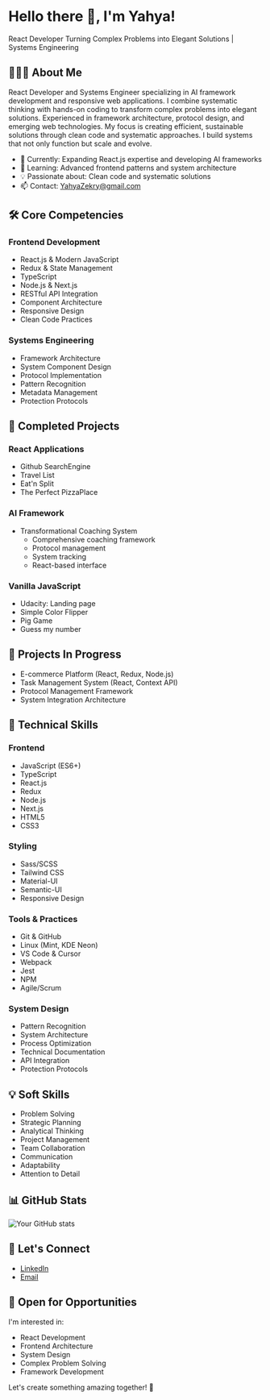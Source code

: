 # Hello there 👋, I'm Yahya!

React Developer Turning Complex Problems into Elegant Solutions | Systems Engineering

## 👨🏻‍💻 About Me

React Developer and Systems Engineer specializing in AI framework development and responsive web applications. I combine systematic thinking with hands-on coding to transform complex problems into elegant solutions. Experienced in framework architecture, protocol design, and emerging web technologies. My focus is creating efficient, sustainable solutions through clean code and systematic approaches. I build systems that not only function but scale and evolve.

- 🔭 Currently: Expanding React.js expertise and developing AI frameworks
- 🌱 Learning: Advanced frontend patterns and system architecture
- 💡 Passionate about: Clean code and systematic solutions
- 📫 Contact: YahyaZekry@gmail.com

## 🛠️ Core Competencies

### Frontend Development

- React.js & Modern JavaScript
- Redux & State Management
- TypeScript
- Node.js & Next.js
- RESTful API Integration
- Component Architecture
- Responsive Design
- Clean Code Practices

### Systems Engineering

- Framework Architecture
- System Component Design
- Protocol Implementation
- Pattern Recognition
- Metadata Management
- Protection Protocols

## 🚀 Completed Projects

### React Applications

- Github SearchEngine
- Travel List
- Eat'n Split
- The Perfect PizzaPlace

### AI Framework

- Transformational Coaching System
  - Comprehensive coaching framework
  - Protocol management
  - System tracking
  - React-based interface

### Vanilla JavaScript

- Udacity: Landing page
- Simple Color Flipper
- Pig Game
- Guess my number

## 🚧 Projects In Progress

- E-commerce Platform (React, Redux, Node.js)
- Task Management System (React, Context API)
- Protocol Management Framework
- System Integration Architecture

## 🔧 Technical Skills

### Frontend

- JavaScript (ES6+)
- TypeScript
- React.js
- Redux
- Node.js
- Next.js
- HTML5
- CSS3

### Styling

- Sass/SCSS
- Tailwind CSS
- Material-UI
- Semantic-UI
- Responsive Design

### Tools & Practices

- Git & GitHub
- Linux (Mint, KDE Neon)
- VS Code & Cursor
- Webpack
- Jest
- NPM
- Agile/Scrum

### System Design

- Pattern Recognition
- System Architecture
- Process Optimization
- Technical Documentation
- API Integration
- Protection Protocols

## 💡 Soft Skills

- Problem Solving
- Strategic Planning
- Analytical Thinking
- Project Management
- Team Collaboration
- Communication
- Adaptability
- Attention to Detail

## 📊 GitHub Stats

![Your GitHub stats](https://github-readme-stats.vercel.app/api?username=YahyaZekry&show_icons=true&theme=radical)

## 🤝 Let's Connect

- [LinkedIn](https://www.linkedin.com/in/yahyazekry/)
- [Email](mailto:yahyazekry@gmail.com)

## 💼 Open for Opportunities

I'm interested in:

- React Development
- Frontend Architecture
- System Design
- Complex Problem Solving
- Framework Development

Let's create something amazing together! 🚀
